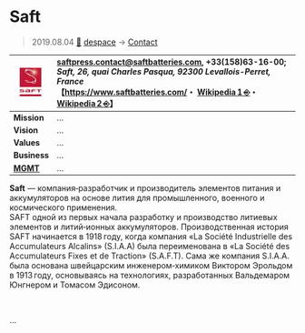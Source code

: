 # Saft
> 2019.08.04 [🚀](../../index/index.md) [despace](../index.md) → [Contact](../contact.md)

|[![](../f/contact/s/saft_logo1_thumb.webp)](../f/contact/s/saft_logo1.webp)|<saftpress.contact@saftbatteries.com>, +33(158)63-16-00;<br> *Saft, 26, quai Charles Pasqua, 92300 Levallois-Perret, France*<br> 【<https://www.saftbatteries.com/>・ [Wikipedia 1 ⎆](https://en.wikipedia.org/wiki/Saft_Groupe_S.A.)・ [Wikipedia 2 ⎆](https://ru.wikipedia.org/wiki/SAFT)】|
|:-|:-|
|**Mission**|…|
|**Vision**|…|
|**Values**|…|
|**Business**|…|
|**[MGMT](../mgmt.md)**|…|

**Saft** — компания‑разработчик и производитель элементов питания и аккумуляторов на основе лития для промышленного, военного и космического применения.  
SAFT одной из первых начала разработку и производство литиевых элементов и литий‑ионных аккумуляторов. Производственная история SAFT начинается в 1918 году, когда компания «La Société Industrielle des Accumulateurs Alcalins» (S.I.A.A) была переименована в «La Société des Accumulateurs Fixes et de Traction» (S.A.F.T). Сама же компания S.I.A.A. была основана швейцарским инженером‑химиком Виктором Эрольдом в 1913 году, основываясь на технологиях, разработанных Вальдемаром Юнгнером и Томасом Эдисоном.


<p style="page-break-after:always"> </p>

…
